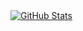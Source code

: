
  <a href="https://github.com/Haloer-kay">
    <img align="center" alt="GitHub Stats" src="https://github-readme-stats.vercel.app/api?username=haloerkay" />
  </a>
